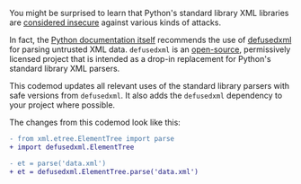 You might be surprised to learn that Python's standard library XML libraries are
[considered insecure](https://docs.python.org/3/library/xml.html#xml-vulnerabilities)
against various kinds of attacks.

In fact, the [Python documentation
itself](https://docs.python.org/3/library/xml.html#the-defusedxml-package)
recommends the use of [defusedxml](https://pypi.org/project/defusedxml/) for
parsing untrusted XML data. `defusedxml` is an
[open-source](https://github.com/tiran/defusedxml), permissively licensed
project that is intended as a drop-in replacement for Python's standard library
XML parsers.

This codemod updates all relevant uses of the standard library parsers with
safe versions from `defusedxml`. It also adds the `defusedxml` dependency to
your project where possible.

The changes from this codemod look like this:
```diff
- from xml.etree.ElementTree import parse
+ import defusedxml.ElementTree

- et = parse('data.xml')
+ et = defusedxml.ElementTree.parse('data.xml')
```
